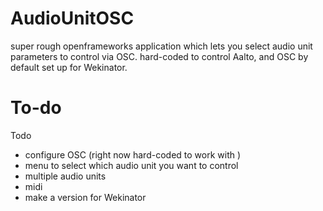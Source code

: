 # AudioUnitOSC

super rough openframeworks application which lets you select audio unit parameters to control via OSC. hard-coded to control Aalto, and OSC by default set up for Wekinator.

# To-do

Todo
 - configure OSC (right now hard-coded to work with )
 - menu to select which audio unit you want to control
 - multiple audio units
 - midi
 - make a version for Wekinator